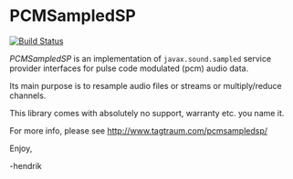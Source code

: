 # PCMSampledSP

[![Build Status](https://travis-ci.org/hendriks73/pcmsampledsp.svg?branch=master)](https://travis-ci.org/hendriks73/pcmsampledsp)

*PCMSampledSP* is an implementation of `javax.sound.sampled` service provider interfaces
for pulse code modulated (pcm) audio data.

Its main purpose is to resample audio files or streams or multiply/reduce channels.

This library comes with absolutely no support, warranty etc. you name it.

For more info, please see http://www.tagtraum.com/pcmsampledsp/

Enjoy,

-hendrik
